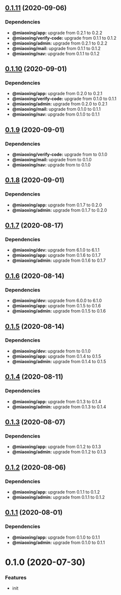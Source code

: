 ## [0.1.11](https://github.com/miaoxing/user/compare/v0.1.10...v0.1.11) (2020-09-06)





### Dependencies

* **@miaoxing/app:** upgrade from 0.2.1 to 0.2.2
* **@miaoxing/verify-code:** upgrade from 0.1.1 to 0.1.2
* **@miaoxing/admin:** upgrade from 0.2.1 to 0.2.2
* **@miaoxing/mail:** upgrade from 0.1.1 to 0.1.2
* **@miaoxing/nav:** upgrade from 0.1.1 to 0.1.2

## [0.1.10](https://github.com/miaoxing/user/compare/v0.1.9...v0.1.10) (2020-09-01)





### Dependencies

* **@miaoxing/app:** upgrade from 0.2.0 to 0.2.1
* **@miaoxing/verify-code:** upgrade from 0.1.0 to 0.1.1
* **@miaoxing/admin:** upgrade from 0.2.0 to 0.2.1
* **@miaoxing/mail:** upgrade from 0.1.0 to 0.1.1
* **@miaoxing/nav:** upgrade from 0.1.0 to 0.1.1

## [0.1.9](https://github.com/miaoxing/user/compare/v0.1.8...v0.1.9) (2020-09-01)





### Dependencies

* **@miaoxing/verify-code:** upgrade from  to 0.1.0
* **@miaoxing/mail:** upgrade from  to 0.1.0
* **@miaoxing/nav:** upgrade from  to 0.1.0

## [0.1.8](https://github.com/miaoxing/user/compare/v0.1.7...v0.1.8) (2020-09-01)





### Dependencies

* **@miaoxing/app:** upgrade from 0.1.7 to 0.2.0
* **@miaoxing/admin:** upgrade from 0.1.7 to 0.2.0

## [0.1.7](https://github.com/miaoxing/user/compare/v0.1.6...v0.1.7) (2020-08-17)





### Dependencies

* **@miaoxing/dev:** upgrade from 6.1.0 to 6.1.1
* **@miaoxing/app:** upgrade from 0.1.6 to 0.1.7
* **@miaoxing/admin:** upgrade from 0.1.6 to 0.1.7

## [0.1.6](https://github.com/miaoxing/user/compare/v0.1.5...v0.1.6) (2020-08-14)





### Dependencies

* **@miaoxing/dev:** upgrade from 6.0.0 to 6.1.0
* **@miaoxing/app:** upgrade from 0.1.5 to 0.1.6
* **@miaoxing/admin:** upgrade from 0.1.5 to 0.1.6

## [0.1.5](https://github.com/miaoxing/user/compare/v0.1.4...v0.1.5) (2020-08-14)





### Dependencies

* **@miaoxing/dev:** upgrade from  to 0.1.0
* **@miaoxing/app:** upgrade from 0.1.4 to 0.1.5
* **@miaoxing/admin:** upgrade from 0.1.4 to 0.1.5

## [0.1.4](https://github.com/miaoxing/user/compare/v0.1.3...v0.1.4) (2020-08-11)





### Dependencies

* **@miaoxing/app:** upgrade from 0.1.3 to 0.1.4
* **@miaoxing/admin:** upgrade from 0.1.3 to 0.1.4

## [0.1.3](https://github.com/miaoxing/user/compare/v0.1.2...v0.1.3) (2020-08-07)





### Dependencies

* **@miaoxing/app:** upgrade from 0.1.2 to 0.1.3
* **@miaoxing/admin:** upgrade from 0.1.2 to 0.1.3

## [0.1.2](https://github.com/miaoxing/user/compare/v0.1.1...v0.1.2) (2020-08-06)





### Dependencies

* **@miaoxing/app:** upgrade from 0.1.1 to 0.1.2
* **@miaoxing/admin:** upgrade from 0.1.1 to 0.1.2

## [0.1.1](https://github.com/miaoxing/user/compare/v0.1.0...v0.1.1) (2020-08-01)





### Dependencies

* **@miaoxing/app:** upgrade from 0.1.0 to 0.1.1
* **@miaoxing/admin:** upgrade from 0.1.0 to 0.1.1

# 0.1.0 (2020-07-30)


### Features

* init
